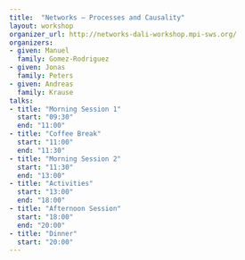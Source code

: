 ```yaml
---
title:  "Networks – Processes and Causality"
layout: workshop
organizer_url: http://networks-dali-workshop.mpi-sws.org/
organizers:
- given: Manuel
  family: Gomez-Rodriguez
- given: Jonas
  family: Peters
- given: Andreas
  family: Krause
talks:
- title: "Morning Session 1"
  start: "09:30"
  end: "11:00"
- title: "Coffee Break"
  start: "11:00"
  end: "11:30"
- title: "Morning Session 2"
  start: "11:30"
  end: "13:00"
- title: "Activities"
  start: "13:00"
  end: "18:00"
- title: "Afternoon Session"
  start: "18:00"
  end: "20:00"
- title: "Dinner"
  start: "20:00"
---
```

